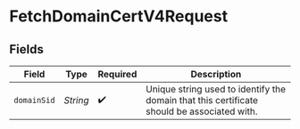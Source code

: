 # FetchDomainCertV4Request


## Fields

| Field                                                                                      | Type                                                                                       | Required                                                                                   | Description                                                                                |
| ------------------------------------------------------------------------------------------ | ------------------------------------------------------------------------------------------ | ------------------------------------------------------------------------------------------ | ------------------------------------------------------------------------------------------ |
| `domainSid`                                                                                | *String*                                                                                   | :heavy_check_mark:                                                                         | Unique string used to identify the domain that this certificate should be associated with. |